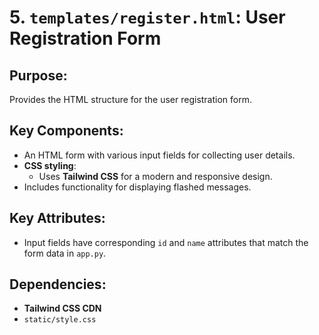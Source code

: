 # 5. `templates/register.html`: User Registration Form

## Purpose:
Provides the HTML structure for the user registration form.

## Key Components:
- An HTML form with various input fields for collecting user details.
- **CSS styling**:
  - Uses **Tailwind CSS** for a modern and responsive design.
- Includes functionality for displaying flashed messages.

## Key Attributes:
- Input fields have corresponding `id` and `name` attributes that match the form data in `app.py`.

## Dependencies:
- **Tailwind CSS CDN**
- `static/style.css`
